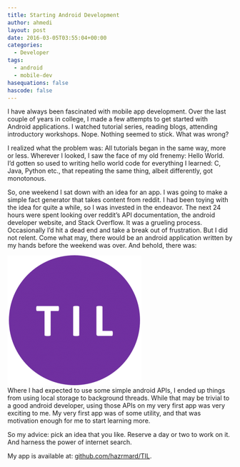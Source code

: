 ```yaml
---
title: Starting Android Development
author: ahmedi
layout: post
date: 2016-03-05T03:55:04+00:00
categories:
  - Developer
tags:
  - android
  - mobile-dev
hasequations: false
hascode: false
---
```

I have always been fascinated with mobile app development. Over the last couple of years in college, I made a few attempts to get started with Android applications. I watched tutorial series, reading blogs, attending introductory workshops. Nope. Nothing seemed to stick. What was wrong?<!--more-->

I realized what the problem was: All tutorials began in the same way, more or less. Wherever I looked, I saw the face of my old frenemy: Hello World. I&#8217;d gotten so used to writing hello world code for everything I learned: C, Java, Python etc., that repeating the same thing, albeit differently, got monotonous.

So, one weekend I sat down with an idea for an app. I was going to make a simple fact generator that takes content from reddit. I had been toying with the idea for quite a while, so I was invested in the endeavor. The next 24 hours were spent looking over reddit&#8217;s API documentation, the android developer website, and Stack Overflow. It was a grueling process. Occasionally I&#8217;d hit a dead end and take a break out of frustration. But I did not relent. Come what may, there would be an android application written by my hands before the weekend was over. And behold, there was:  

![TIL - icon](/img/wp-content/til.png)  
Where I had expected to use some simple android APIs, I ended up things from using local storage to background threads. While that may be trivial to a good android developer, using those APIs on my very first app was very exciting to me. My very first app was of some utility, and that was motivation enough for me to start learning more.

So my advice: pick an idea that you like. Reserve a day or two to work on it. And harness the power of internet search.

My app is available at: <a href="https://github.com/hazrmard/TIL" target="_blank">github.com/hazrmard/TIL</a>.
